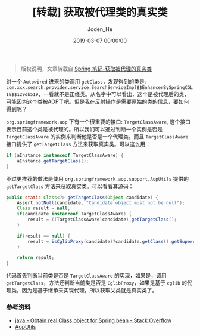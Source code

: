 ﻿---
date: 2019-03-07 00:00:00
title: "[转载] 获取被代理类的真实类"
author: Joden_He
tags: 
  - Java
  - Spring
categories: 
  - Java
  - Spring
description: "有时候我们使用 getClass 获取到的类是被代理的类而不是真实的类，那我们是怎么获取到真实的类的呢？"
---

> 版权说明，文章转载自 [Spring 笔记-获取被代理的真实类](http://imushan.com/2017/03/13/java/spring/Spring%E7%AC%94%E8%AE%B0-%E8%8E%B7%E5%8F%96%E8%A2%AB%E4%BB%A3%E7%90%86%E7%9A%84%E7%9C%9F%E5%AE%9E%E7%B1%BB/)

对一个 `Autowired` 进来的类调用 `getClass`，发现得到的类是: `com.xxx.search.provider.service.SearchServiceImpl$$EnhancerBySpringCGLIB$$129db519`，一看就不是正经类。从名字中可以看出，这个是被代理后的类，可能因为这个类被AOP了吧。但是我在反射操作是需要原始的类的信息，要如何得到呢？

`org.springframework.aop` 下有一个很重要的接口: `TargetClassAware`, 这个接口表示目前这个类是被代理的。所以我们可以通过判断一个实例是否是 `TargetClassAware` 的实例来判断他是否是一个代理类。而且 `TargetClassAware` 接口提供了 `getTargetClass` 方法来获取真实类。可以这么用：

```java
if (aInstance instanceof TargetClassAware) {
    aInstance.getTargetClass();
}
```

不过更推荐的做法是使用 `org.springframework.aop.support.AopUtils` 提供的 `getTargetClass` 方法来获取真实类。可以看看其源码：

```java
public static Class<?> getTargetClass(Object candidate) {
    Assert.notNull(candidate, "Candidate object must not be null");
    Class result = null;
    if(candidate instanceof TargetClassAware) {
        result = ((TargetClassAware)candidate).getTargetClass();
    }

    if(result == null) {
        result = isCglibProxy(candidate)?candidate.getClass().getSuperclass():candidate.getClass();
    }

    return result;
}
```

代码首先判断当前类是否是 `TargetClassAware` 的实现，如果是，调用 `getTargetClass`，方法还判断当前类是否是 `CglibProxy`，如果是基于 `cglib` 的代理类，因为是基于继承来实现代理，所以获取父类就是真实类了。

### 参考资料

- [java - Obtain real Class object for Spring bean - Stack Overflow](http://stackoverflow.com/questions/2289211/obtain-real-class-object-for-spring-bean)
- [AopUtils](http://docs.spring.io/spring/docs/3.0.x/javadoc-api/org/springframework/aop/support/AopUtils.html#getTargetClass(java.lang.Object))


